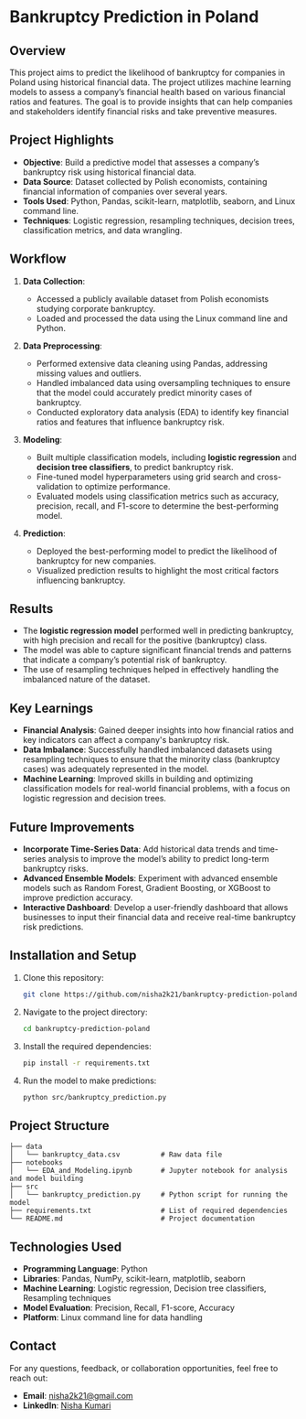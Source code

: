 # Bankruptcy Prediction in Poland

## Overview

This project aims to predict the likelihood of bankruptcy for companies in Poland using historical financial data. The project utilizes machine learning models to assess a company’s financial health based on various financial ratios and features. The goal is to provide insights that can help companies and stakeholders identify financial risks and take preventive measures.

## Project Highlights
- **Objective**: Build a predictive model that assesses a company’s bankruptcy risk using historical financial data.
- **Data Source**: Dataset collected by Polish economists, containing financial information of companies over several years.
- **Tools Used**: Python, Pandas, scikit-learn, matplotlib, seaborn, and Linux command line.
- **Techniques**: Logistic regression, resampling techniques, decision trees, classification metrics, and data wrangling.

## Workflow
1. **Data Collection**: 
   - Accessed a publicly available dataset from Polish economists studying corporate bankruptcy.
   - Loaded and processed the data using the Linux command line and Python.

2. **Data Preprocessing**:
   - Performed extensive data cleaning using Pandas, addressing missing values and outliers.
   - Handled imbalanced data using oversampling techniques to ensure that the model could accurately predict minority cases of bankruptcy.
   - Conducted exploratory data analysis (EDA) to identify key financial ratios and features that influence bankruptcy risk.

3. **Modeling**:
   - Built multiple classification models, including **logistic regression** and **decision tree classifiers**, to predict bankruptcy risk.
   - Fine-tuned model hyperparameters using grid search and cross-validation to optimize performance.
   - Evaluated models using classification metrics such as accuracy, precision, recall, and F1-score to determine the best-performing model.

4. **Prediction**:
   - Deployed the best-performing model to predict the likelihood of bankruptcy for new companies.
   - Visualized prediction results to highlight the most critical factors influencing bankruptcy.

## Results
- The **logistic regression model** performed well in predicting bankruptcy, with high precision and recall for the positive (bankruptcy) class.
- The model was able to capture significant financial trends and patterns that indicate a company’s potential risk of bankruptcy.
- The use of resampling techniques helped in effectively handling the imbalanced nature of the dataset.

## Key Learnings
- **Financial Analysis**: Gained deeper insights into how financial ratios and key indicators can affect a company's bankruptcy risk.
- **Data Imbalance**: Successfully handled imbalanced datasets using resampling techniques to ensure that the minority class (bankruptcy cases) was adequately represented in the model.
- **Machine Learning**: Improved skills in building and optimizing classification models for real-world financial problems, with a focus on logistic regression and decision trees.
  
## Future Improvements
- **Incorporate Time-Series Data**: Add historical data trends and time-series analysis to improve the model’s ability to predict long-term bankruptcy risks.
- **Advanced Ensemble Models**: Experiment with advanced ensemble models such as Random Forest, Gradient Boosting, or XGBoost to improve prediction accuracy.
- **Interactive Dashboard**: Develop a user-friendly dashboard that allows businesses to input their financial data and receive real-time bankruptcy risk predictions.

## Installation and Setup

1. Clone this repository:
   ```bash
   git clone https://github.com/nisha2k21/bankruptcy-prediction-poland.git
   ```
   
2. Navigate to the project directory:
   ```bash
   cd bankruptcy-prediction-poland
   ```

3. Install the required dependencies:
   ```bash
   pip install -r requirements.txt
   ```

4. Run the model to make predictions:
   ```bash
   python src/bankruptcy_prediction.py
   ```

## Project Structure
```
├── data
│   └── bankruptcy_data.csv          # Raw data file
├── notebooks
│   └── EDA_and_Modeling.ipynb       # Jupyter notebook for analysis and model building
├── src
│   └── bankruptcy_prediction.py     # Python script for running the model
├── requirements.txt                 # List of required dependencies
└── README.md                        # Project documentation
```

## Technologies Used
- **Programming Language**: Python
- **Libraries**: Pandas, NumPy, scikit-learn, matplotlib, seaborn
- **Machine Learning**: Logistic regression, Decision tree classifiers, Resampling techniques
- **Model Evaluation**: Precision, Recall, F1-score, Accuracy
- **Platform**: Linux command line for data handling

## Contact
For any questions, feedback, or collaboration opportunities, feel free to reach out:
- **Email**: nisha2k21@gmail.com
- **LinkedIn**: [Nisha Kumari](https://www.linkedin.com/in/nisha-kumari-041300225/)
